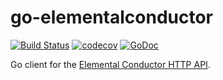 # go-elementalconductor

[![Build Status](https://travis-ci.com/video-dev/go-elementalconductor.svg?branch=master)](https://travis-ci.com/video-dev/go-elementalconductor)
[![codecov](https://codecov.io/gh/video-dev/go-elementalconductor/branch/master/graph/badge.svg)](https://codecov.io/gh/video-dev/go-elementalconductor)
[![GoDoc](https://img.shields.io/badge/api-Godoc-blue.svg?style=flat-square)](https://godoc.org/github.com/video-dev/go-elementalconductor)

Go client for the [Elemental Conductor HTTP API](https://www.elementaltechnologies.com/products/elemental-conductor).
